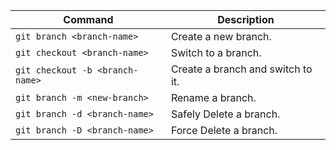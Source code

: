 
| Command                         | Description                       |
| ------------------------------- | --------------------------------- |
| `git branch <branch-name>`      | Create a new branch.              |
| `git checkout <branch-name>`    | Switch to a branch.               |
| `git checkout -b <branch-name>` | Create a branch and switch to it. |
| `git branch -m <new-branch>`    | Rename a branch.                  |
| `git branch -d <branch-name>`   | Safely Delete a branch.           |
| `git branch -D <branch-name>`   | Force Delete a branch.            |

